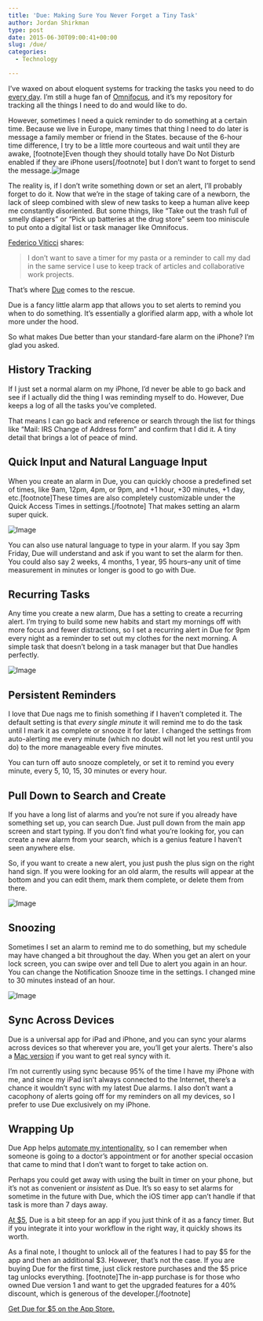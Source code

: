 ```yaml
---
title: 'Due: Making Sure You Never Forget a Tiny Task'
author: Jordan Shirkman
type: post
date: 2015-06-30T09:00:41+00:00
slug: /due/
categories:
  - Technology

---
```

I’ve waxed on about eloquent systems for tracking the tasks you need to do [every day](https://jshirk.com/blog/my-gtd/). I’m still a huge fan of [Omnifocus](https://www.omnigroup.com/omnifocus), and it’s my repository for tracking all the things I need to do and would like to do.

However, sometimes I need a quick reminder to do something at a certain time. Because we live in Europe, many times that thing I need to do later is message a family member or friend in the States. because of the 6-hour time difference, I try to be a little more courteous and wait until they are awake, [footnote]Even though they should totally have Do Not Disturb enabled if they are iPhone users[/footnote] but I don’t want to forget to send the message.![Image](/static/images/Due-Header.jpeg)

The reality is, if I don’t write something down or set an alert, I’ll probably forget to do it. Now that we’re in the stage of taking care of a newborn, the lack of sleep combined with slew of new tasks to keep a human alive keep me constantly disoriented. But some things, like “Take out the trash full of smelly diapers” or “Pick up batteries at the drug store” seem too miniscule to put onto a digital list or task manager like Omnifocus.

[Federico Viticci](http://www.macstories.net/reviews/due-2-review-effective-reminders/) shares:

> I don’t want to save a timer for my pasta or a reminder to call my dad in the same service I use to keep track of articles and collaborative work projects.

That’s where [Due](https://geo.itunes.apple.com/us/app/due-reminders-countdown-timers/id390017969?mt=8&uo=6&at=11l4uN) comes to the rescue.

Due is a fancy little alarm app that allows you to set alerts to remind you when to do something. It’s essentially a glorified alarm app, with a whole lot more under the hood.

So what makes Due better than your standard-fare alarm on the iPhone? I’m glad you asked.<!--more-->

## 

## History Tracking

If I just set a normal alarm on my iPhone, I’d never be able to go back and see if I actually did the thing I was reminding myself to do. However, Due keeps a log of all the tasks you’ve completed.

That means I can go back and reference or search through the list for things like “Mail: IRS Change of Address form” and confirm that I did it. A tiny detail that brings a lot of peace of mind.

## 

## Quick Input and Natural Language Input

When you create an alarm in Due, you can quickly choose a predefined set of times, like 9am, 12pm, 4pm, or 9pm, and +1 hour, +30 minutes, +1 day, etc.[footnote]These times are also completely customizable under the Quick Access Times in settings.[/footnote] That makes setting an alarm super quick.

![Image](/static/images/IMG_6740.jpeg) 

You can also use natural language to type in your alarm. If you say 3pm Friday, Due will understand and ask if you want to set the alarm for then. You could also say 2 weeks, 4 months, 1 year, 95 hours–any unit of time measurement in minutes or longer is good to go with Due.

## Recurring Tasks

Any time you create a new alarm, Due has a setting to create a recurring alert. I’m trying to build some new habits and start my mornings off with more focus and fewer distractions, so I set a recurring alert in Due for 9pm every night as a reminder to set out my clothes for the next morning. A simple task that doesn’t belong in a task manager but that Due handles perfectly.

![Image](/static/images/IMG_6736.jpeg) 

## 

## Persistent Reminders

I love that Due nags me to finish something if I haven’t completed it. The default setting is that _every single minute_ it will remind me to do the task until I mark it as complete or snooze it for later. I changed the settings from auto-alerting me every minute (which no doubt will not let you rest until you do) to the more manageable every five minutes.

You can turn off auto snooze completely, or set it to remind you every minute, every 5, 10, 15, 30 minutes or every hour.

## Pull Down to Search and Create

If you have a long list of alarms and you’re not sure if you already have something set up, you can search Due. Just pull down from the main app screen and start typing. If you don’t find what you’re looking for, you can create a new alarm from your search, which is a genius feature I haven’t seen anywhere else.

So, if you want to create a new alert, you just push the plus sign on the right hand sign. If you were looking for an old alarm, the results will appear at the bottom and you can edit them, mark them complete, or delete them from there.

![Image](/static/images/IMG_6734.jpeg) 

## Snoozing

Sometimes I set an alarm to remind me to do something, but my schedule may have changed a bit throughout the day. When you get an alert on your lock screen, you can swipe over and tell Due to alert you again in an hour. You can change the Notification Snooze time in the settings. I changed mine to 30 minutes instead of an hour.

![Image](/static/images/IMG_6731.jpeg) 

## Sync Across Devices

Due is a universal app for iPad and iPhone, and you can sync your alarms across devices so that wherever you are, you’ll get your alerts. There's also a [Mac version](https://itunes.apple.com/us/app/due-reminders-countdown-timers/id524373870?mt=12) if you want to get real syncy with it.

I’m not currently using sync because 95% of the time I have my iPhone with me, and since my iPad isn’t always connected to the Internet, there’s a chance it wouldn’t sync with my latest Due alarms. I also don’t want a cacophony of alerts going off for my reminders on all my devices, so I prefer to use Due exclusively on my iPhone.

## 

## Wrapping Up

Due App helps [automate my intentionality](https://jshirk.com/blog/automating-intentionality/), so I can remember when someone is going to a doctor’s appointment or for another special occasion that came to mind that I don’t want to forget to take action on.

Perhaps you could get away with using the built in timer on your phone, but it’s not as convenient or _insistent_ as Due. It’s so easy to set alarms for sometime in the future with Due, which the iOS timer app can’t handle if that task is more than 7 days away.

[At $5](https://geo.itunes.apple.com/us/app/due-reminders-countdown-timers/id390017969?mt=8&uo=6&at=11l4uN), Due is a bit steep for an app if you just think of it as a fancy timer. But if you integrate it into your workflow in the right way, it quickly shows its worth.

As a final note, I thought to unlock all of the features I had to pay $5 for the app and then an additional $3. However, that’s not the case. If you are buying Due for the first time, just click restore purchases and the $5 price tag unlocks everything. [footnote]The in-app purchase is for those who owned Due version 1 and want to get the upgraded features for a 40% discount, which is generous of the developer.[/footnote]

[Get Due for $5 on the App Store.](https://geo.itunes.apple.com/us/app/due-reminders-countdown-timers/id390017969?mt=8&uo=6&at=11l4uN)
